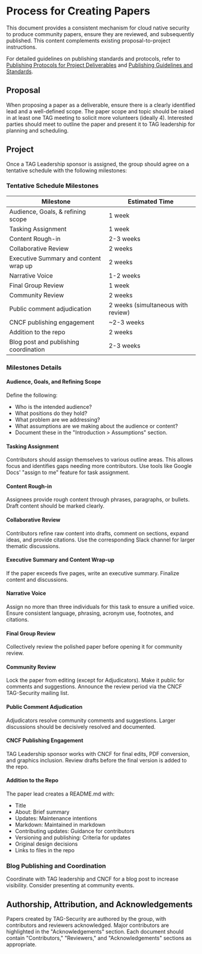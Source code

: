 # Process for Creating Papers

This document provides a consistent mechanism for cloud native security to produce community papers, ensure they are reviewed, and subsequently published. This content complements existing proposal-to-project instructions.

For detailed guidelines on publishing standards and protocols, refer to [Publishing Protocols for Project Deliverables](publishing-protocols.md) and [Publishing Guidelines and Standards](authoring-guidelines.md).

## Proposal

When proposing a paper as a deliverable, ensure there is a clearly identified lead and a well-defined scope. The paper scope and topic should be raised in at least one TAG meeting to solicit more volunteers (ideally 4). Interested parties should meet to outline the paper and present it to TAG leadership for planning and scheduling.

## Project

Once a TAG Leadership sponsor is assigned, the group should agree on a tentative schedule with the following milestones:

### Tentative Schedule Milestones

| Milestone | Estimated Time |
| --- | --- |
| Audience, Goals, & refining scope | 1 week |
| Tasking Assignment | 1 week |
| Content Rough-in | 2-3 weeks |
| Collaborative Review | 2 weeks |
| Executive Summary and content wrap up | 2 weeks |
| Narrative Voice | 1-2 weeks |
| Final Group Review | 1 week |
| Community Review | 2 weeks |
| Public comment adjudication | 2 weeks (simultaneous with review) |
| CNCF publishing engagement | ~2-3 weeks |
| Addition to the repo | 2 weeks |
| Blog post and publishing coordination | 2-3 weeks |

### Milestones Details

#### Audience, Goals, and Refining Scope

Define the following:

- Who is the intended audience?
- What positions do they hold?
- What problem are we addressing?
- What assumptions are we making about the audience or content?
- Document these in the "Introduction > Assumptions" section.

#### Tasking Assignment

Contributors should assign themselves to various outline areas. This allows focus and identifies gaps needing more contributors. Use tools like Google Docs' "assign to me" feature for task assignment.

#### Content Rough-in

Assignees provide rough content through phrases, paragraphs, or bullets. Draft content should be marked clearly.

#### Collaborative Review

Contributors refine raw content into drafts, comment on sections, expand ideas, and provide citations. Use the corresponding Slack channel for larger thematic discussions.

#### Executive Summary and Content Wrap-up

If the paper exceeds five pages, write an executive summary. Finalize content and discussions.

#### Narrative Voice

Assign no more than three individuals for this task to ensure a unified voice. Ensure consistent language, phrasing, acronym use, footnotes, and citations.

#### Final Group Review

Collectively review the polished paper before opening it for community review.

#### Community Review

Lock the paper from editing (except for Adjudicators). Make it public for comments and suggestions. Announce the review period via the CNCF TAG-Security mailing list.

#### Public Comment Adjudication

Adjudicators resolve community comments and suggestions. Larger discussions should be decisively resolved and documented.

#### CNCF Publishing Engagement

TAG Leadership sponsor works with CNCF for final edits, PDF conversion, and graphics inclusion. Review drafts before the final version is added to the repo.

#### Addition to the Repo

The paper lead creates a README.md with:

- Title
- About: Brief summary
- Updates: Maintenance intentions
- Markdown: Maintained in markdown
- Contributing updates: Guidance for contributors
- Versioning and publishing: Criteria for updates
- Original design decisions
- Links to files in the repo

### Blog Publishing and Coordination

Coordinate with TAG leadership and CNCF for a blog post to increase visibility. Consider presenting at community events.

## Authorship, Attribution, and Acknowledgements

Papers created by TAG-Security are authored by the group, with contributors and reviewers acknowledged. Major contributors are highlighted in the "Acknowledgements" section. Each document should contain "Contributors," "Reviewers," and "Acknowledgements" sections as appropriate.

